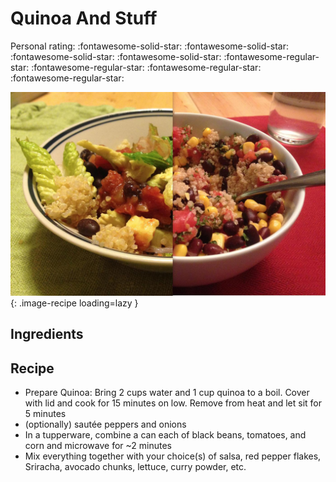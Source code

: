 <!-- Needs Manual Review -->

<!-- Do not modify sections with "AUTO-*". They are updated by make.py -->

# Quinoa And Stuff

<!-- rating=1; (User can specify rating on scale of 1-5) -->
<!-- AUTO-UserRating -->
Personal rating: :fontawesome-solid-star: :fontawesome-solid-star: :fontawesome-solid-star: :fontawesome-solid-star: :fontawesome-regular-star: :fontawesome-regular-star: :fontawesome-regular-star: :fontawesome-regular-star:
<!-- /AUTO-UserRating -->

<!-- name_image=quinoa_and_stuff.png; (User can specify image name if multiple exist) -->
<!-- AUTO-Image -->
![quinoa_and_stuff.png](./quinoa_and_stuff.png){: .image-recipe loading=lazy }
<!-- /AUTO-Image -->

## Ingredients



## Recipe

* Prepare Quinoa: Bring 2 cups water and 1 cup quinoa to a boil. Cover with lid and cook for 15 minutes on low. Remove from heat and let sit for 5 minutes
* (optionally) sautée peppers and onions
* In a tupperware, combine a can each of black beans, tomatoes, and corn and microwave for ~2 minutes
* Mix everything together with your choice(s) of salsa, red pepper flakes, Sriracha, avocado chunks, lettuce, curry powder, etc.
